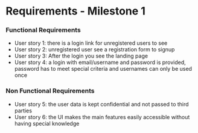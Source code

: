 # Requirements - Milestone 1
### Functional Requirements
- User story 1: there is a login link for unregistered users to see
- User story 2: unregistered user see a registration form to signup
- User story 3: After the login you see the landing page
- User story 4: a login with email/username and password is provided, password has to meet special criteria and usernames can only be used once

### Non Functional Requirements
- User story 5: the user data is kept confidential and not passed to third parties
- User story 6: the UI makes the main features easily accessible without having special knowledge

